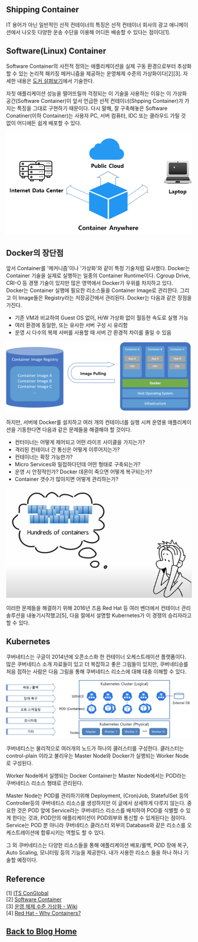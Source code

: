 ## Shipping Container
IT 용어가 아닌 일반적인 선적 컨테이너의 특징은 선적 컨테이너 회사의 광고 애니메이션에서 나오듯 다양한 운송 수단을 이용해 어디든 배송할 수 있다는 점이다[1]. 

## Software(Linux) Container
Software Container의 사전적 정의는 애플리케이션을 실제 구동 환경으로부터 추상화할 수 있는 논리적 패키징 메커니즘을 제공하는 운영체제 수준의 가상화이다[2][3]. 자세한 내용은 [도커 살펴보기](docker01.md)에서 기술한다.

자칫 애플리케이션 성능을 떨어뜨릴까 걱정되는 이 기술을 사용하는 이유는 이 가상화 공간(Software Container)이 앞서 언급한 선적 컨테이너(Shpping Container)가 가지는 특징을 그대로 구현하기 때문이다. 다시 말해, 잘 구축해놓은 Software Conatiner(이하 Container)는 사용자 PC, 서버 컴퓨터, IDC 또는 클라우드 가릴 것 없이 어디에든 쉽게 배포할 수 있다.

![](images/container-anywhere.png "그림 출처 : sanghwan.lee")

## Docker의 장단점

앞서 Container를 '메커니즘'이나 '가상화'와 같이 특정 기술처럼 묘사했다. Docker는 Container 기술을 실제로 실행하는 일종의 Container Runtime이다. Cgroup Drive, CRI-O 등 경쟁 기술이 있지만 많은 영역에서 Docker가 우위를 차지하고 있다. Docker는 Container 실행에 필요한 리소스들을 Container Image로 관리한다. 그리고 이 Image들은 Registry라는 저장공간에서 관리된다. Docker는 다음과 같은 장점을 가진다.
- 기존 VM과 비교하여 Guest OS 없이, H/W 가상화 없이 월등한 속도로 실행 가능
- 여러 환경에 동일한, 또는 유사한 서버 구성 시 유리함
- 운영 시 다수의 복제 서버를 사용할 때 서버 간 환경적 차이를 줄일 수 있음

![](images/docker-registry.png "그림 출처 : Custom https://kubernetes.io/ko/docs/concepts/overview/what-is-kubernetes/")

하지만, 서버에 Docker를 설치하고 여러 개의 컨테이너를 실행 시켜 운영용 애플리케이션을 기동한다면 다음과 같은 문제들을 해결해야 할 것이다.
- 컨터이너는 어떻게 제어되고 어떤 라이프 사이클을 가지는가?
- 격리된 컨테이너 간 통신은 어떻게 이루어지는가?
- 컨테이너는 확장 가능한가?
- Micro Services와 밀접하다던데 어떤 형태로 구축되는가?
- 운영 시 안정적인가? Docker 데몬이 죽으면 어떻게 복구되는가?
- Container 갯수가 많아지면 어떻게 관리하는가?

![](images/docker-negative.png "그림 출처 : https://www.youtube.com/watch?v=IMOZCDhH7do")

이러한 문제들을 해결하기 위해 2016년 즈음 Red Hat 등 여러 벤더에서 컨테이너 관리 솔루션을 내놓기시작했고[5], 다음 절에서 설명할 Kubernetes가 이 경쟁의 승리자라고 할 수 있다.

## Kubernetes
쿠버네티스는 구글이 2014년에 오픈소스화 한 컨테이너 오케스트레이션 플랫폼이다. 많은 쿠버네티스 소개 자료들이 있고 더 복잡하고 좋은 그림들이 있지만, 쿠버네티승를 처음 접하는 사람은 다음 그림을 통해 쿠버네티스 리소스에 대해 대충 이해할 수 있다.

![](images/simple-k8s.png "그림 출처 : sanghwna.lee")

쿠버네티스는 물리적으로 여러개의 노드가 하나의 클러스터를 구성한다. 클러스터는   control-plain 이라고 불리우는 Master Node와 Docker가 실행되는 Worker Node로 구성된다.

Worker Node에서 실행되는 Docker Container는 Master Node에서는 POD라는 쿠버네티스 리소스 형태로 관리된다.

Master Node는 POD를 관리하기위해 Deployment, (Cron)Job, StatefulSet 등의 Controller등의 쿠버네티스 리소스를 생성하지만 이 글에서 상세하게 다루지 않는다. 중요한 것은 POD 앞에 Service라는 쿠버네티스 리소스를 배치하여 POD를 식별할 수 있게 한다는 것과, POD안의 애플리케이션이 POD외부와 통신할 수 있게된다는 점이다. Service는 POD 뿐 아니라 쿠버네티스 클러스터 외부의 Database와 같은 리소스를 오케스트레이션에 합류시키는 역할도 할 수 있다.

그 외 쿠버네티스는 다양한 리소스들을 통해 애플리케이션 배포/롤백, POD 장애 복구, Auto Scaling, 모니터링 등의 기능을 제공한다. 내가 사용한 리소스 들을 하나 하나 기술할 예정이다.  

## Reference
[1] [ITS ConGlobal](https://www.youtube.com/watch?v=vqmlM7TIvXo)  
[2] [Software Container](https://cloud.google.com/containers?hl=ko)  
[3] [운영 체제 수준 가상화 - Wiki](https://ko.wikipedia.org/wiki/%EC%9A%B4%EC%98%81_%EC%B2%B4%EC%A0%9C_%EC%88%98%EC%A4%80_%EA%B0%80%EC%83%81%ED%99%94)  
[4] [Red Hat - Why Containers?](https://www.youtube.com/watch?v=n-JwAM6XF88)  

## [**Back to Blog Home**](../README.md)